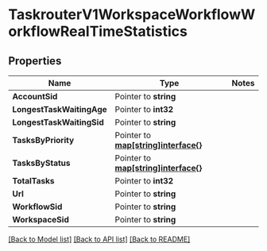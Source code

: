 # TaskrouterV1WorkspaceWorkflowWorkflowRealTimeStatistics

## Properties
Name | Type | Notes
------------ | ------------- | -------------
**AccountSid** | Pointer to **string** | 
**LongestTaskWaitingAge** | Pointer to **int32** | 
**LongestTaskWaitingSid** | Pointer to **string** | 
**TasksByPriority** | Pointer to [**map[string]interface{}**](.md) | 
**TasksByStatus** | Pointer to [**map[string]interface{}**](.md) | 
**TotalTasks** | Pointer to **int32** | 
**Url** | Pointer to **string** | 
**WorkflowSid** | Pointer to **string** | 
**WorkspaceSid** | Pointer to **string** | 

[[Back to Model list]](../README.md#documentation-for-models) [[Back to API list]](../README.md#documentation-for-api-endpoints) [[Back to README]](../README.md)


